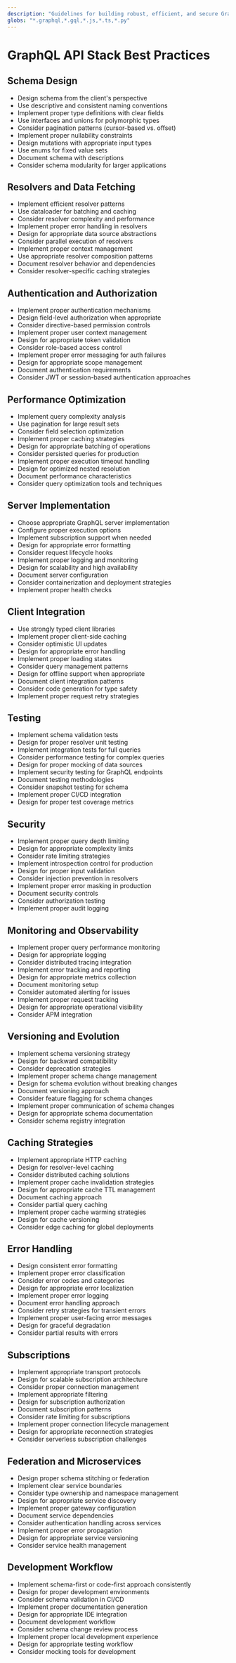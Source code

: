 ```yaml
---
description: "Guidelines for building robust, efficient, and secure GraphQL API architectures"
globs: "*.graphql,*.gql,*.js,*.ts,*.py"
---
```


# GraphQL API Stack Best Practices

## Schema Design

- Design schema from the client's perspective
- Use descriptive and consistent naming conventions
- Implement proper type definitions with clear fields
- Use interfaces and unions for polymorphic types
- Consider pagination patterns (cursor-based vs. offset)
- Implement proper nullability constraints
- Design mutations with appropriate input types
- Use enums for fixed value sets
- Document schema with descriptions
- Consider schema modularity for larger applications

## Resolvers and Data Fetching

- Implement efficient resolver patterns
- Use dataloader for batching and caching
- Consider resolver complexity and performance
- Implement proper error handling in resolvers
- Design for appropriate data source abstractions
- Consider parallel execution of resolvers
- Implement proper context management
- Use appropriate resolver composition patterns
- Document resolver behavior and dependencies
- Consider resolver-specific caching strategies

## Authentication and Authorization

- Implement proper authentication mechanisms
- Design field-level authorization when appropriate
- Consider directive-based permission controls
- Implement proper user context management
- Design for appropriate token validation
- Consider role-based access control
- Implement proper error messaging for auth failures
- Design for appropriate scope management
- Document authentication requirements
- Consider JWT or session-based authentication approaches

## Performance Optimization

- Implement query complexity analysis
- Use pagination for large result sets
- Consider field selection optimization
- Implement proper caching strategies
- Design for appropriate batching of operations
- Consider persisted queries for production
- Implement proper execution timeout handling
- Design for optimized nested resolution
- Document performance characteristics
- Consider query optimization tools and techniques

## Server Implementation

- Choose appropriate GraphQL server implementation
- Configure proper execution options
- Implement subscription support when needed
- Design for appropriate error formatting
- Consider request lifecycle hooks
- Implement proper logging and monitoring
- Design for scalability and high availability
- Document server configuration
- Consider containerization and deployment strategies
- Implement proper health checks

## Client Integration

- Use strongly typed client libraries
- Implement proper client-side caching
- Consider optimistic UI updates
- Design for appropriate error handling
- Implement proper loading states
- Consider query management patterns
- Design for offline support when appropriate
- Document client integration patterns
- Consider code generation for type safety
- Implement proper request retry strategies

## Testing

- Implement schema validation tests
- Design for proper resolver unit testing
- Implement integration tests for full queries
- Consider performance testing for complex queries
- Design for proper mocking of data sources
- Implement security testing for GraphQL endpoints
- Document testing methodologies
- Consider snapshot testing for schema
- Implement proper CI/CD integration
- Design for proper test coverage metrics

## Security

- Implement proper query depth limiting
- Design for appropriate complexity limits
- Consider rate limiting strategies
- Implement introspection control for production
- Design for proper input validation
- Consider injection prevention in resolvers
- Implement proper error masking in production
- Document security controls
- Consider authorization testing
- Implement proper audit logging

## Monitoring and Observability

- Implement proper query performance monitoring
- Design for appropriate logging
- Consider distributed tracing integration
- Implement error tracking and reporting
- Design for appropriate metrics collection
- Document monitoring setup
- Consider automated alerting for issues
- Implement proper request tracking
- Design for appropriate operational visibility
- Consider APM integration

## Versioning and Evolution

- Implement schema versioning strategy
- Design for backward compatibility
- Consider deprecation strategies
- Implement proper schema change management
- Design for schema evolution without breaking changes
- Document versioning approach
- Consider feature flagging for schema changes
- Implement proper communication of schema changes
- Design for appropriate schema documentation
- Consider schema registry integration

## Caching Strategies

- Implement appropriate HTTP caching
- Design for resolver-level caching
- Consider distributed caching solutions
- Implement proper cache invalidation strategies
- Design for appropriate cache TTL management
- Document caching approach
- Consider partial query caching
- Implement proper cache warming strategies
- Design for cache versioning
- Consider edge caching for global deployments

## Error Handling

- Design consistent error formatting
- Implement proper error classification
- Consider error codes and categories
- Design for appropriate error localization
- Implement proper error logging
- Document error handling approach
- Consider retry strategies for transient errors
- Implement proper user-facing error messages
- Design for graceful degradation
- Consider partial results with errors

## Subscriptions

- Implement appropriate transport protocols
- Design for scalable subscription architecture
- Consider proper connection management
- Implement appropriate filtering
- Design for subscription authorization
- Document subscription patterns
- Consider rate limiting for subscriptions
- Implement proper connection lifecycle management
- Design for appropriate reconnection strategies
- Consider serverless subscription challenges

## Federation and Microservices

- Design proper schema stitching or federation
- Implement clear service boundaries
- Consider type ownership and namespace management
- Design for appropriate service discovery
- Implement proper gateway configuration
- Document service dependencies
- Consider authentication handling across services
- Implement proper error propagation
- Design for appropriate service versioning
- Consider service health management

## Development Workflow

- Implement schema-first or code-first approach consistently
- Design for proper development environments
- Consider schema validation in CI/CD
- Implement proper documentation generation
- Design for appropriate IDE integration
- Document development workflow
- Consider schema change review process
- Implement proper local development experience
- Design for appropriate testing workflow
- Consider mocking tools for development